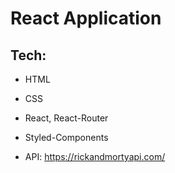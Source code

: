 # React Application

## Tech:

- HTML
- CSS
- React, React-Router
- Styled-Components

- API: https://rickandmortyapi.com/
